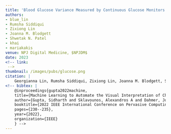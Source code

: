 ```yaml
---
title: 'Blood Glucose Variance Measured by Continuous Glucose Monitors Across the Menstrual Cycle (Accepted)'
authors: 
- blue_lin
- Rumsha Siddiqui
- Zixiong Lin
- Joanna M. Blodgett
- Shwetak N. Patel
- khai
- mariakakis
venue: NPJ Digital Medicine, $NPJDM$
date: 2023
<!-- link: 
 -->
thumbnail: /images/pubs/glucose.png
citation: |
    Georgianna Lin, Rumsha Siddiqui, Zixiong Lin, Joanna M. Blodgett, Shwetak N. Patel, Khai Truong, and Alex Mariakakis. 2023. Blood Glucose Variance Measured by Continuous Glucose Monitors Across the Menstrual Cycle. In NPJ Digital Medicine (2023).
<!-- bibtex: |
    @inproceedings{gupta2022machine,
    title={Machine Learning to Automate the Visual Interpretation of Chemical Agglutination Tests},
    author={Gupta, Sidharth and Sklavounos, Alexandros A and Dahmer, Joshua and Yong, Anthony KC and Abdullah, Mohammed AA and Camacho, Gilberto and Morton, Keith and Shiu, Matthew and Labrecque, Jean and Veres, Teodor and others},
    booktitle={2022 IEEE International Conference on Pervasive Computing and Communications Workshops and other Affiliated Events (PerCom Workshops)},
    pages={230--235},
    year={2022},
    organization={IEEE}
    } -->
---
```

